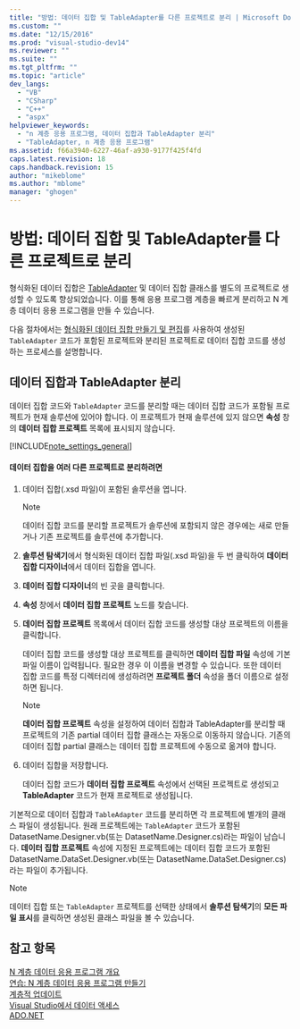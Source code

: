 ```yaml
---
title: "방법: 데이터 집합 및 TableAdapter를 다른 프로젝트로 분리 | Microsoft Docs"
ms.custom: ""
ms.date: "12/15/2016"
ms.prod: "visual-studio-dev14"
ms.reviewer: ""
ms.suite: ""
ms.tgt_pltfrm: ""
ms.topic: "article"
dev_langs: 
  - "VB"
  - "CSharp"
  - "C++"
  - "aspx"
helpviewer_keywords: 
  - "n 계층 응용 프로그램, 데이터 집합과 TableAdapter 분리"
  - "TableAdapter, n 계층 응용 프로그램"
ms.assetid: f66a3940-6227-46af-a930-9177f425f4fd
caps.latest.revision: 18
caps.handback.revision: 15
author: "mikeblome"
ms.author: "mblome"
manager: "ghogen"
---
```

# 방법: 데이터 집합 및 TableAdapter를 다른 프로젝트로 분리
형식화된 데이터 집합은 [TableAdapter](../Topic/TableAdapters.md) 및 데이터 집합 클래스를 별도의 프로젝트로 생성할 수 있도록 향상되었습니다.  이를 통해 응용 프로그램 계층을 빠르게 분리하고 N 계층 데이터 응용 프로그램을 만들 수 있습니다.  
  
 다음 절차에서는 [형식화된 데이터 집합 만들기 및 편집](../data-tools/creating-and-editing-typed-datasets.md)를 사용하여 생성된 `TableAdapter` 코드가 포함된 프로젝트와 분리된 프로젝트로 데이터 집합 코드를 생성하는 프로세스를 설명합니다.  
  
## 데이터 집합과 TableAdapter 분리  
 데이터 집합 코드와 `TableAdapter` 코드를 분리할 때는 데이터 집합 코드가 포함될 프로젝트가 현재 솔루션에 있어야 합니다.  이 프로젝트가 현재 솔루션에 있지 않으면 **속성** 창의 **데이터 집합 프로젝트** 목록에 표시되지 않습니다.  
  
 [!INCLUDE[note_settings_general](../data-tools/includes/note_settings_general_md.md)]  
  
#### 데이터 집합을 여러 다른 프로젝트로 분리하려면  
  
1.  데이터 집합\(.xsd 파일\)이 포함된 솔루션을 엽니다.  
  
    > [!NOTE]
    >  데이터 집합 코드를 분리할 프로젝트가 솔루션에 포함되지 않은 경우에는 새로 만들거나 기존 프로젝트를 솔루션에 추가합니다.  
  
2.  **솔루션 탐색기**에서 형식화된 데이터 집합 파일\(.xsd 파일\)을 두 번 클릭하여 **데이터 집합 디자이너**에서 데이터 집합을 엽니다.  
  
3.  **데이터 집합 디자이너**의 빈 곳을 클릭합니다.  
  
4.  **속성** 창에서 **데이터 집합 프로젝트** 노드를 찾습니다.  
  
5.  **데이터 집합 프로젝트** 목록에서 데이터 집합 코드를 생성할 대상 프로젝트의 이름을 클릭합니다.  
  
     데이터 집합 코드를 생성할 대상 프로젝트를 클릭하면 **데이터 집합 파일** 속성에 기본 파일 이름이 입력됩니다.  필요한 경우 이 이름을 변경할 수 있습니다.  또한 데이터 집합 코드를 특정 디렉터리에 생성하려면 **프로젝트 폴더** 속성을 폴더 이름으로 설정하면 됩니다.  
  
    > [!NOTE]
    >  **데이터 집합 프로젝트** 속성을 설정하여 데이터 집합과 TableAdapter를 분리할 때 프로젝트의 기존 partial 데이터 집합 클래스는 자동으로 이동하지 않습니다.  기존의 데이터 집합 partial 클래스는 데이터 집합 프로젝트에 수동으로 옮겨야 합니다.  
  
6.  데이터 집합을 저장합니다.  
  
     데이터 집합 코드가 **데이터 집합 프로젝트** 속성에서 선택된 프로젝트로 생성되고 **TableAdapter** 코드가 현재 프로젝트로 생성됩니다.  
  
 기본적으로 데이터 집합과 `TableAdapter` 코드를 분리하면 각 프로젝트에 별개의 클래스 파일이 생성됩니다.  원래 프로젝트에는 `TableAdapter` 코드가 포함된 DatasetName.Designer.vb\(또는 DatasetName.Designer.cs\)라는 파일이 남습니다.  **데이터 집합 프로젝트** 속성에 지정된 프로젝트에는 데이터 집합 코드가 포함된 DatasetName.DataSet.Designer.vb\(또는 DatasetName.DataSet.Designer.cs\)라는 파일이 추가됩니다.  
  
> [!NOTE]
>  데이터 집합 또는 `TableAdapter` 프로젝트를 선택한 상태에서 **솔루션 탐색기**의 **모든 파일 표시**를 클릭하면 생성된 클래스 파일을 볼 수 있습니다.  
  
## 참고 항목  
 [N 계층 데이터 응용 프로그램 개요](../data-tools/n-tier-data-applications-overview.md)   
 [연습: N 계층 데이터 응용 프로그램 만들기](../data-tools/walkthrough-creating-an-n-tier-data-application.md)   
 [계층적 업데이트](../data-tools/hierarchical-update.md)   
 [Visual Studio에서 데이터 액세스](../data-tools/accessing-data-in-visual-studio.md)   
 [ADO.NET](../Topic/ADO.NET.md)